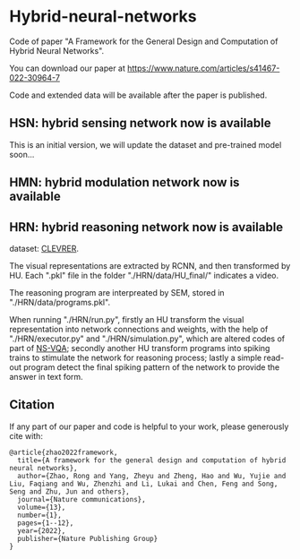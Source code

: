 # Hybrid-neural-networks

Code of paper "A Framework for the General Design and Computation of Hybrid Neural Networks".

You can download our paper at https://www.nature.com/articles/s41467-022-30964-7

Code and extended data will be available after the paper is published. 

## HSN: hybrid sensing network now is available
This is an initial version, we will update the dataset and pre-trained model soon...

## HMN: hybrid modulation network now is available

## HRN: hybrid reasoning network now is available
dataset: [CLEVRER](http://clevrer.csail.mit.edu/).

The visual representations are extracted by RCNN, and then transformed by HU. Each ".pkl" file in the folder "./HRN/data/HU_final/" indicates a video.

The reasoning program are interpreated by SEM, stored in "./HRN/data/programs.pkl".

When running "./HRN/run.py", firstly an HU transform the visual representation into network connections and weights, with the help of "./HRN/executor.py" and "./HRN/simulation.py", which are altered codes of part of [NS-VQA](https://github.com/kexinyi/ns-vqa); secondly another HU transform programs into spiking trains to stimulate the network for reasoning process; lastly a simple read-out program detect the final spiking pattern of the network to provide the answer in text form. 

## Citation

If any part of our paper and code is helpful to your work, please generously cite with:

```
@article{zhao2022framework,
  title={A framework for the general design and computation of hybrid neural networks},
  author={Zhao, Rong and Yang, Zheyu and Zheng, Hao and Wu, Yujie and Liu, Faqiang and Wu, Zhenzhi and Li, Lukai and Chen, Feng and Song, Seng and Zhu, Jun and others},
  journal={Nature communications},
  volume={13},
  number={1},
  pages={1--12},
  year={2022},
  publisher={Nature Publishing Group}
}
```
